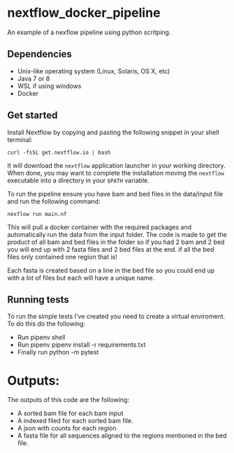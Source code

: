 # nextflow_docker_pipeline
An example of a nexflow pipeline using python scritping. 

## Dependencies 

* Unix-like operating system (Linux, Solaris, OS X, etc)
* Java 7 or 8 
* WSL if using windows
* Docker

## Get started

Install Nextflow by copying and pasting the following snippet in your shell terminal: 

    curl -fsSL get.nextflow.io | bash

It will download the `nextflow` application launcher in your working directory. 
When done, you may want to complete the installation moving the `nextflow` executable 
into a directory in your `$PATH` variable.

To run the pipeline ensure you have bam and bed files in the data/input file and run the following command:

    nexflow run main.nf

This will pull a docker container with the required packages and automatically run 
the data from the input folder.
The code is made to get the product of all bam and bed files in the folder so if 
you had 2 bam and 2 bed you will end up with 2 fasta files and 2 bed files at the end.
if all the bed files only contained one region that is! 

Each fasta is created based on a line in the bed file so you could end up with a lot of files
but each will have a unique name. 

## Running tests

To run the simple tests I've created you need to create a virtual enviroment. To do this do the following:

* Run 
    pipenv shell
* Run pipenv 
    pipenv install -r requirements.txt
* Finally run 
     python -m pytest


# Outputs:

The outputs of this code are the following:

* A sorted bam file for each bam input
* A indexed filed for each sorted bam file.
* A json with counts for each region
* A fasta file for all sequences aligned to the regions mentioned in the bed file. 

